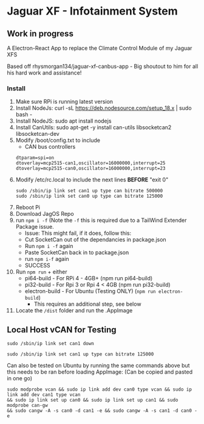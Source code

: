 # Jaguar XF - Infotainment System
## Work in progress
A Electron-React App to replace the Climate Control Module of my Jaguar XFS

Based off rhysmorgan134/jaguar-xf-canbus-app - Big shoutout to him for all his hard work and assistance!
### Install
1) Make sure RPi is running latest version
2) Install NodeJs: curl -sL https://deb.nodesource.com/setup_18.x | sudo bash -
3) Install NodeJS: sudo apt install nodejs
4) Install CanUtils: sudo apt-get -y install can-utils libsocketcan2 libsocketcan-dev
5) Modify /boot/config.txt to include
    * CAN bus controllers
    ```
    dtparam=spi=on
    dtoverlay=mcp2515-can1,oscillator=16000000,interrupt=25
    dtoverlay=mcp2515-can0,oscillator=16000000,interrupt=23
    ```
6) Modify /etc/rc.local to include the next lines **BEFORE** "exit 0"
    ```
    sudo /sbin/ip link set can1 up type can bitrate 500000
    sudo /sbin/ip link set can0 up type can bitrate 125000
    ```
7) Reboot Pi
8) Download JagOS Repo
9) run `npm i -f` (Note the `-f` this is required due to a TailWind Extender Package issue.
    * Issue: This might fail, if it does, follow this: 
    * Cut SocketCan out of the dependancies in package.json
    * Run `npm i -f` again
    * Paste SocketCan back in to package.json
    * run `npm i-f` again
    * SUCCESS    
10) Run `npm run` + either
    * pi64-build - For RPi 4 - 4GB+ (npm run pi64-build)
    * pi32-build - For Rpi 3 or Rpi 4 < 4GB (npm run pi32-build)
    * electron-build - For Ubuntu (Testing ONLY) (`npm run electron-build`)  
        * This requires an additional step, see below        
11) Locate the `/dist` folder and run the .AppImage

## Local Host vCAN for Testing

`sudo /sbin/ip link set can1 down`

`sudo /sbin/ip link set can1 up type can bitrate 125000`

Can also be tested on Ubuntu by running the same commands above but this needs to be ran before loading AppImage:
(Can be copied and pasted in one go)
```
sudo modprobe vcan && sudo ip link add dev can0 type vcan && sudo ip link add dev can1 type vcan
&& sudo ip link set up can0 && sudo ip link set up can1 && sudo modprobe can-gw
&& sudo cangw -A -s can0 -d can1 -e && sudo cangw -A -s can1 -d can0 -e
```
